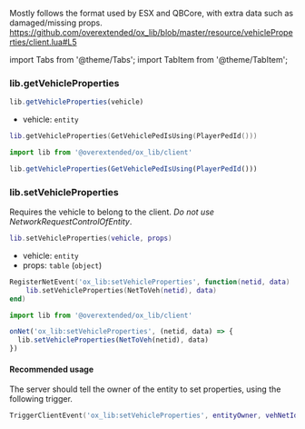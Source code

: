 Mostly follows the format used by ESX and QBCore, with extra data such as damaged/missing props.  
https://github.com/overextended/ox_lib/blob/master/resource/vehicleProperties/client.lua#L5

import Tabs from '@theme/Tabs';
import TabItem from '@theme/TabItem';

### lib.getVehicleProperties


```ts
lib.getVehicleProperties(vehicle)
```
* vehicle: `entity`

<Tabs>
<TabItem value='Lua'>

```lua
lib.getVehicleProperties(GetVehiclePedIsUsing(PlayerPedId()))
```
</TabItem>
<TabItem value='JS/TS'>

```ts
import lib from '@overextended/ox_lib/client'

lib.getVehicleProperties(GetVehiclePedIsUsing(PlayerPedId()))
```
</TabItem>
</Tabs>


### lib.setVehicleProperties
Requires the vehicle to belong to the client. _Do not use NetworkRequestControlOfEntity_.

```lua
lib.setVehicleProperties(vehicle, props)
```
* vehicle: `entity`
* props: `table` (`object`)

<Tabs>
<TabItem value='Lua'>

```lua
RegisterNetEvent('ox_lib:setVehicleProperties', function(netid, data)
    lib.setVehicleProperties(NetToVeh(netid), data)
end)
```
</TabItem>
<TabItem value='JS/TS'>

```ts
import lib from '@overextended/ox_lib/client'

onNet('ox_lib:setVehicleProperties', (netid, data) => {
  lib.setVehicleProperties(NetToVeh(netid), data)
})
```
</TabItem>
</Tabs>



#### Recommended usage
The server should tell the owner of the entity to set properties, using the following trigger.
```lua
TriggerClientEvent('ox_lib:setVehicleProperties', entityOwner, vehNetId, data)
```
